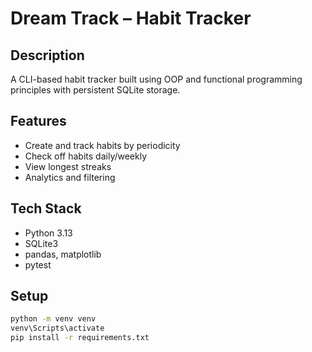 # Dream Track – Habit Tracker

## Description
A CLI-based habit tracker built using OOP and functional programming principles with persistent SQLite storage.

## Features
- Create and track habits by periodicity
- Check off habits daily/weekly
- View longest streaks
- Analytics and filtering

## Tech Stack
- Python 3.13
- SQLite3
- pandas, matplotlib
- pytest

## Setup
```bash
python -m venv venv
venv\Scripts\activate
pip install -r requirements.txt
